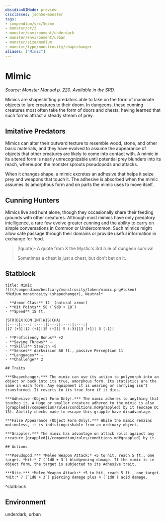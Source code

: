 ```yaml
---
obsidianUIMode: preview
cssclasses: json5e-monster
tags:
- compendium/src/5e/mm
- monster/cr/2
- monster/environment/underdark
- monster/environment/urban
- monster/size/medium
- monster/type/monstrosity/shapechanger
aliases: ["Mimic"]
---
```

# Mimic
*Source: Monster Manual p. 220. Available in the SRD.*  

Mimics are shapeshifting predators able to take on the form of inanimate objects to lure creatures to their doom. In dungeons, these cunning creatures most often take the form of doors and chests, having learned that such forms attract a steady stream of prey.

## Imitative Predators

Mimics can alter their outward texture to resemble wood, stone, and other basic materials, and they have evolved to assume the appearance of objects that other creatures are likely to come into contact with. A mimic in its altered form is nearly unrecognizable until potential prey blunders into its reach, whereupon the monster sprouts pseudopods and attacks.

When it changes shape, a mimic excretes an adhesive that helps it seize prey and weapons that touch it. The adhesive is absorbed when the mimic assumes its amorphous form and on parts the mimic uses to move itself.

## Cunning Hunters

Mimics live and hunt alone, though they occasionally share their feeding grounds with other creatures. Although most mimics have only predatory intelligence, a rare few evolve greater cunning and the ability to carry on simple conversations in Common or Undercommon. Such mimics might allow safe passage through their domains or provide useful information in exchange for food.

> [!quote]- A quote from X the Mystic's 3rd rule of dungeon survival  
> 
> Sometimes a chest is just a chest, but don't bet on it.


## Statblock

```ad-statblock
title: Mimic
![](/compendium/bestiary/monstrosity/token/mimic.png#token)
*Medium monstrosity (shapechanger), Neutral*

- **Armor Class** 12  (natural armor)
- **Hit Points** 58 (`9d8 + 18`)
- **Speed** 15 ft.

|STR|DEX|CON|INT|WIS|CHA|
|:---:|:---:|:---:|:---:|:---:|:---:|
|17 (+3)|12 (+1)|15 (+2)| 5 (-3)|13 (+1)| 8 (-1)|

- **Proficiency Bonus** +2
- **Saving Throws** ⏤
- **Skills** Stealth +5
- **Senses** darkvision 60 ft., passive Perception 11
- **Languages** —
- **Challenge** 2

## Traits

***Shapechanger.*** The mimic can use its action to polymorph into an object or back into its true, amorphous form. Its statistics are the same in each form. Any equipment it is wearing or carrying isn't transformed. It reverts to its true form if it dies.

***Adhesive (Object Form Only).*** The mimic adheres to anything that touches it. A Huge or smaller creature adhered to the mimic is also [grappled](/compendium/rules/conditions.md#grappled) by it (escape DC 13). Ability checks made to escape this grapple have disadvantage.

***False Appearance (Object Form Only).*** While the mimic remains motionless, it is indistinguishable from an ordinary object.

***Grappler.*** The mimic has advantage on attack rolls against any creature [grappled](/compendium/rules/conditions.md#grappled) by it.

## Actions

***Pseudopod.*** *Melee Weapon Attack:* +5 to hit, reach 5 ft., one target. *Hit:* 7 (`1d8 + 3`) bludgeoning damage. If the mimic is in object form, the target is subjected to its Adhesive trait.

***Bite.*** *Melee Weapon Attack:* +5 to hit, reach 5 ft., one target. *Hit:* 7 (`1d8 + 3`) piercing damage plus 4 (`1d8`) acid damage.
```
^statblock

## Environment

underdark, urban